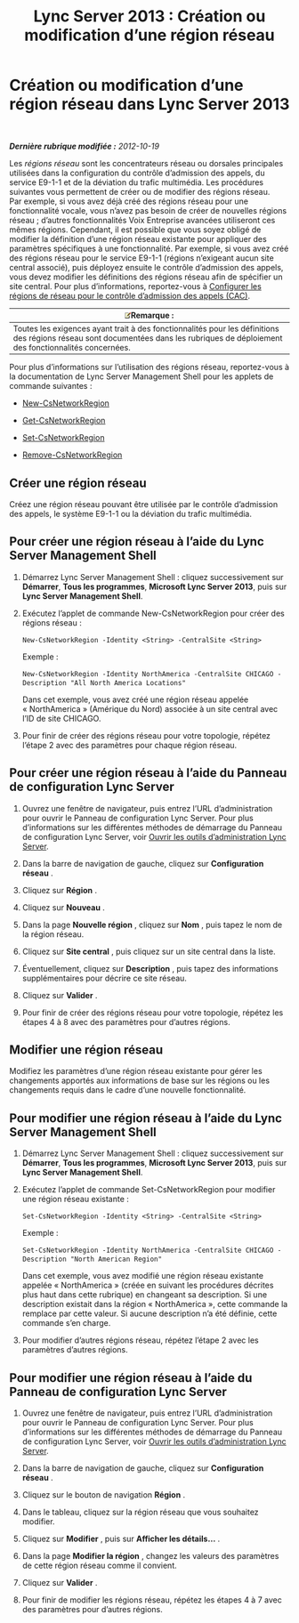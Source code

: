 ﻿---
title: 'Lync Server 2013 : Création ou modification d’une région réseau'
TOCTitle: Création ou modification d’une région réseau
ms:assetid: bf7a3dc4-71a2-4559-a547-d90305d4f904
ms:mtpsurl: https://technet.microsoft.com/fr-fr/library/Gg412933(v=OCS.15)
ms:contentKeyID: 49298694
ms.date: 05/20/2016
mtps_version: v=OCS.15
ms.translationtype: HT
---

# Création ou modification d’une région réseau dans Lync Server 2013

 

_**Dernière rubrique modifiée :** 2012-10-19_

Les *régions réseau* sont les concentrateurs réseau ou dorsales principales utilisées dans la configuration du contrôle d’admission des appels, du service E9-1-1 et de la déviation du trafic multimédia. Les procédures suivantes vous permettent de créer ou de modifier des régions réseau. Par exemple, si vous avez déjà créé des régions réseau pour une fonctionnalité vocale, vous n’avez pas besoin de créer de nouvelles régions réseau ; d’autres fonctionnalités Voix Entreprise avancées utiliseront ces mêmes régions. Cependant, il est possible que vous soyez obligé de modifier la définition d’une région réseau existante pour appliquer des paramètres spécifiques à une fonctionnalité. Par exemple, si vous avez créé des régions réseau pour le service E9-1-1 (régions n’exigeant aucun site central associé), puis déployez ensuite le contrôle d’admission des appels, vous devez modifier les définitions des régions réseau afin de spécifier un site central. Pour plus d’informations, reportez-vous à [Configurer les régions de réseau pour le contrôle d’admission des appels (CAC)](lync-server-2013-configure-network-regions-for-cac.md).

<table>
<thead>
<tr class="header">
<th><img src="images/Gg398920.note(OCS.15).gif" title="note" alt="note" />Remarque :</th>
</tr>
</thead>
<tbody>
<tr class="odd">
<td>Toutes les exigences ayant trait à des fonctionnalités pour les définitions des régions réseau sont documentées dans les rubriques de déploiement des fonctionnalités concernées.</td>
</tr>
</tbody>
</table>


Pour plus d’informations sur l’utilisation des régions réseau, reportez-vous à la documentation de Lync Server Management Shell pour les applets de commande suivantes :

  - [New-CsNetworkRegion](new-csnetworkregion.md)

  - [Get-CsNetworkRegion](get-csnetworkregion.md)

  - [Set-CsNetworkRegion](set-csnetworkregion.md)

  - [Remove-CsNetworkRegion](remove-csnetworkregion.md)

## Créer une région réseau

Créez une région réseau pouvant être utilisée par le contrôle d’admission des appels, le système E9-1-1 ou la déviation du trafic multimédia.

## Pour créer une région réseau à l’aide du Lync Server Management Shell

1.  Démarrez Lync Server Management Shell : cliquez successivement sur **Démarrer**, **Tous les programmes**, **Microsoft Lync Server 2013**, puis sur **Lync Server Management Shell**.

2.  Exécutez l’applet de commande New-CsNetworkRegion pour créer des régions réseau :
    
        New-CsNetworkRegion -Identity <String> -CentralSite <String>
    
    Exemple :
    
        New-CsNetworkRegion -Identity NorthAmerica -CentralSite CHICAGO -Description "All North America Locations"
    
    Dans cet exemple, vous avez créé une région réseau appelée « NorthAmerica » (Amérique du Nord) associée à un site central avec l’ID de site CHICAGO.

3.  Pour finir de créer des régions réseau pour votre topologie, répétez l’étape 2 avec des paramètres pour chaque région réseau.

## Pour créer une région réseau à l’aide du Panneau de configuration Lync Server

1.  Ouvrez une fenêtre de navigateur, puis entrez l’URL d’administration pour ouvrir le Panneau de configuration Lync Server. Pour plus d’informations sur les différentes méthodes de démarrage du Panneau de configuration Lync Server, voir [Ouvrir les outils d’administration Lync Server](lync-server-2013-open-lync-server-administrative-tools.md).

2.  Dans la barre de navigation de gauche, cliquez sur **Configuration réseau** .

3.  Cliquez sur **Région** .

4.  Cliquez sur **Nouveau** .

5.  Dans la page **Nouvelle région** , cliquez sur **Nom** , puis tapez le nom de la région réseau.

6.  Cliquez sur **Site central** , puis cliquez sur un site central dans la liste.

7.  Éventuellement, cliquez sur **Description** , puis tapez des informations supplémentaires pour décrire ce site réseau.

8.  Cliquez sur **Valider** .

9.  Pour finir de créer des régions réseau pour votre topologie, répétez les étapes 4 à 8 avec des paramètres pour d’autres régions.

## Modifier une région réseau

Modifiez les paramètres d’une région réseau existante pour gérer les changements apportés aux informations de base sur les régions ou les changements requis dans le cadre d’une nouvelle fonctionnalité.

## Pour modifier une région réseau à l’aide du Lync Server Management Shell

1.  Démarrez Lync Server Management Shell : cliquez successivement sur **Démarrer**, **Tous les programmes**, **Microsoft Lync Server 2013**, puis sur **Lync Server Management Shell**.

2.  Exécutez l’applet de commande Set-CsNetworkRegion pour modifier une région réseau existante :
    
        Set-CsNetworkRegion -Identity <String> -CentralSite <String>
    
    Exemple :
    
        Set-CsNetworkRegion -Identity NorthAmerica -CentralSite CHICAGO -Description "North American Region"
    
    Dans cet exemple, vous avez modifié une région réseau existante appelée « NorthAmerica » (créée en suivant les procédures décrites plus haut dans cette rubrique) en changeant sa description. Si une description existait dans la région « NorthAmerica », cette commande la remplace par cette valeur. Si aucune description n’a été définie, cette commande s’en charge.

3.  Pour modifier d’autres régions réseau, répétez l’étape 2 avec les paramètres d’autres régions.

## Pour modifier une région réseau à l’aide du Panneau de configuration Lync Server

1.  Ouvrez une fenêtre de navigateur, puis entrez l’URL d’administration pour ouvrir le Panneau de configuration Lync Server. Pour plus d’informations sur les différentes méthodes de démarrage du Panneau de configuration Lync Server, voir [Ouvrir les outils d’administration Lync Server](lync-server-2013-open-lync-server-administrative-tools.md).

2.  Dans la barre de navigation de gauche, cliquez sur **Configuration réseau** .

3.  Cliquez sur le bouton de navigation **Région** .

4.  Dans le tableau, cliquez sur la région réseau que vous souhaitez modifier.

5.  Cliquez sur **Modifier** , puis sur **Afficher les détails…** .

6.  Dans la page **Modifier la région** , changez les valeurs des paramètres de cette région réseau comme il convient.

7.  Cliquez sur **Valider** .

8.  Pour finir de modifier les régions réseau, répétez les étapes 4 à 7 avec des paramètres pour d’autres régions.

